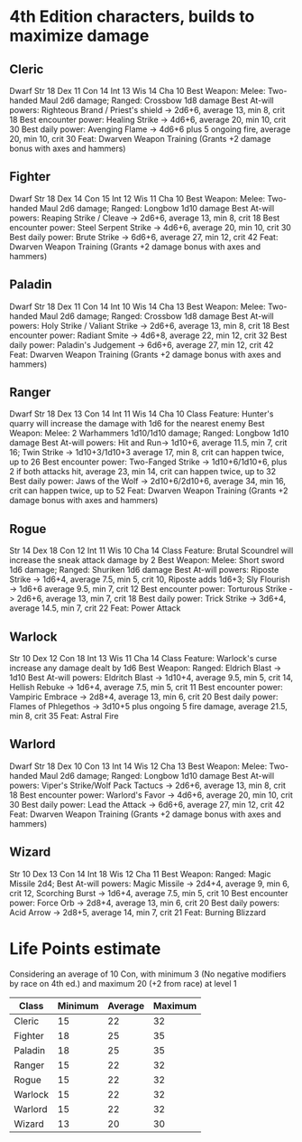 # 4th Edition characters, builds to maximize damage

## Cleric
Dwarf
Str 18 Dex 11 Con 14
Int 13 Wis 14 Cha 10
Best Weapon: Melee: Two-handed Maul 2d6 damage; Ranged: Crossbow 1d8 damage
Best At-will powers: Righteous Brand / Priest's shield -> 2d6+6, average 13, min 8, crit 18
Best encounter power: Healing Strike -> 4d6+6, average 20, min 10, crit 30
Best daily power: Avenging Flame -> 4d6+6 plus 5 ongoing fire, average 20, min 10, crit 30
Feat: Dwarven Weapon Training (Grants +2 damage bonus with axes and hammers)

## Fighter
Dwarf
Str 18 Dex 14 Con 15
Int 12 Wis 11 Cha 10
Best Weapon: Melee: Two-handed Maul 2d6 damage; Ranged: Longbow 1d10 damage
Best At-will powers: Reaping Strike / Cleave -> 2d6+6, average 13, min 8, crit 18
Best encounter power: Steel Serpent Strike -> 4d6+6, average 20, min 10, crit 30
Best daily power: Brute Strike -> 6d6+6, average 27, min 12, crit 42
Feat: Dwarven Weapon Training (Grants +2 damage bonus with axes and hammers)

## Paladin
Dwarf
Str 18 Dex 11 Con 14
Int 10 Wis 14 Cha 13
Best Weapon: Melee: Two-handed Maul 2d6 damage; Ranged: Crossbow 1d8 damage
Best At-will powers: Holy Strike / Valiant Strike -> 2d6+6, average 13, min 8, crit 18
Best encounter power: Radiant Smite -> 4d6+8, average 22, min 12, crit 32
Best daily power: Paladin's Judgement -> 6d6+6, average 27, min 12, crit 42
Feat: Dwarven Weapon Training (Grants +2 damage bonus with axes and hammers)

## Ranger
Dwarf
Str 18 Dex 13 Con 14
Int 11 Wis 14 Cha 10
Class Feature: Hunter's quarry will increase the damage with 1d6 for the nearest enemy
Best Weapon: Melee: 2 Warhammers 1d10/1d10 damage; Ranged: Longbow 1d10 damage
Best At-will powers: Hit and Run-> 1d10+6, average 11.5, min 7, crit 16; Twin Strike -> 1d10+3/1d10+3 average 17, min 8, crit can happen twice, up to 26
Best encounter power: Two-Fanged Strike -> 1d10+6/1d10+6, plus 2 if both attacks hit, average 23, min 14, crit can happen twice, up to 32
Best daily power: Jaws of the Wolf -> 2d10+6/2d10+6, average 34, min 16, crit can happen twice, up to 52
Feat: Dwarven Weapon Training (Grants +2 damage bonus with axes and hammers)

## Rogue
Str 14 Dex 18 Con 12
Int 11 Wis 10 Cha 14
Class Feature: Brutal Scoundrel will increase the sneak attack damage by 2
Best Weapon: Melee: Short sword 1d6 damage; Ranged: Shuriken 1d6 damage
Best At-will powers: Riposte Strike -> 1d6+4, average 7.5, min 5, crit 10, Riposte adds 1d6+3; Sly Flourish -> 1d6+6 average 9.5, min 7, crit 12
Best encounter power: Torturous Strike -> 2d6+6, average 13, min 7, crit 18
Best daily power: Trick Strike -> 3d6+4, average 14.5, min 7, crit 22
Feat: Power Attack

## Warlock
Str 10 Dex 12 Con 18
Int 13 Wis 11 Cha 14
Class Feature: Warlock's curse increase any damage dealt by 1d6
Best Weapon: Ranged: Eldrich Blast -> 1d10
Best At-will powers: Eldritch Blast -> 1d10+4, average 9.5, min 5, crit 14, Hellish Rebuke -> 1d6+4, average 7.5, min 5, crit 11
Best encounter power: Vampiric Embrace -> 2d8+4, average 13, min 6, crit 20
Best daily power: Flames of Phlegethos -> 3d10+5 plus ongoing 5 fire damage, average 21.5, min 8, crit 35
Feat: Astral Fire

## Warlord
Dwarf
Str 18 Dex 10 Con 13
Int 14 Wis 12 Cha 13
Best Weapon: Melee: Two-handed Maul 2d6 damage; Ranged: Longbow 1d10 damage
Best At-will powers: Viper's Strike/Wolf Pack Tactucs -> 2d6+6, average 13, min 8, crit 18
Best encounter power: Warlord's Favor -> 4d6+6, average 20, min 10, crit 30
Best daily power: Lead the Attack -> 6d6+6, average 27, min 12, crit 42
Feat: Dwarven Weapon Training (Grants +2 damage bonus with axes and hammers)

## Wizard
Str 10 Dex 13 Con 14
Int 18 Wis 12 Cha 11
Best Weapon: Ranged: Magic Missile 2d4;
Best At-will powers: Magic Missile -> 2d4+4, average 9, min 6, crit 12, Scorching Burst -> 1d6+4, average 7.5, min 5, crit 10
Best encounter power: Force Orb -> 2d8+4, average 13, min 6, crit 20
Best daily powers: Acid Arrow -> 2d8+5, average 14, min 7, crit 21
Feat: Burning Blizzard

# Life Points estimate
Considering an average of 10 Con, with minimum 3 (No negative modifiers by race on 4th ed.) and maximum 20 (+2 from race) at level 1

|  Class  | Minimum | Average | Maximum |
| ------- | ------- | ------- | ------- |
| Cleric  |   15    |    22   |   32    |
| Fighter |   18    |    25   |   35    |
| Paladin |   18    |    25   |   35    |
| Ranger  |   15    |    22   |   32    |
| Rogue   |   15    |    22   |   32    |
| Warlock |   15    |    22   |   32    |
| Warlord |   15    |    22   |   32    |
| Wizard  |   13    |    20   |   30    |

